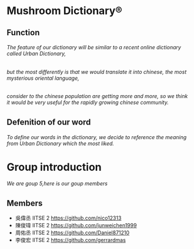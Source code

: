 ﻿# Mushroom Dictionary®
## Function 
###### The feature of our dictionary will be similar to a recent online dictionary called Urban Dictionary,
###### but the most differently is that we would translate it into chinese, the most mysterious oriental language,
###### consider to the chinese population are getting more and more, so we think it would be very useful for the rapidly growing chinese community.
## Defenition of our word 
###### To define our words in the dictionary, we decide to reference the meaning from Urban Dictionary which the most liked.
# Group introduction 
###### We are goup 5,here is our goup members 
## Members
* 吳偉丞 IITSE 2 <https://github.com/nico12313>
* 陳俊瑋 IITSE 2 <https://github.com/junweichen1999>
* 周佑丞 IITSE 2 <https://github.com/Daniel871210>
* 李俊宏 IITSE 2 <https://github.com/gerrardmas>